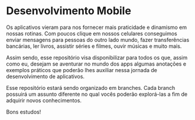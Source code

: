 # Desenvolvimento Mobile

Os aplicativos vieram para nos fornecer mais praticidade e dinamismo em nossas rotinas. Com poucos clique em nossos celulares conseguimos enviar mensagens para pessoas do outro lado mundo, fazer transferências bancárias, ler livros, assistir séries e filmes, ouvir músicas e muito mais.

Assim sendo, esse repositório visa disponibilizar para todos os que, assim como eu, desejam se aventurar no mundo dos apps algumas anotações e exemplos práticos que poderão lhes auxiliar nessa jornada de desenvolvimento de aplicativos.

Esse repositório estará sendo organizado em branches. Cada branch possuirá um assunto diferente no qual vocês poderão explorá-las a fim de adquirir novos conhecimentos.

Bons estudos!
